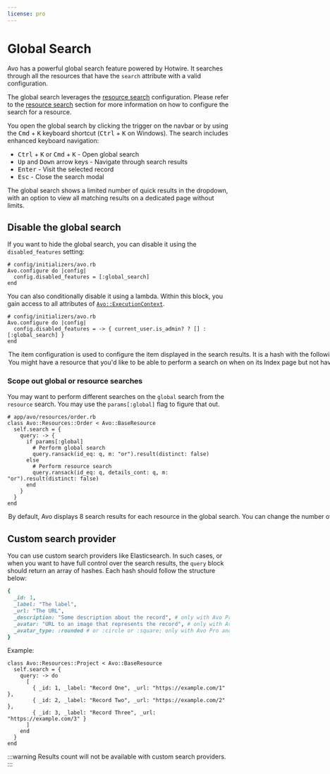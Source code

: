 ```yaml
---
license: pro
---
```


# Global Search

Avo has a powerful global search feature powered by Hotwire. It searches through all the resources that have the `search` attribute with a valid configuration.

The global search leverages the [resource search](./resource-search) configuration. Please refer to the [resource search](./resource-search) section for more information on how to configure the search for a resource.

You open the global search by clicking the trigger on the navbar or by using the <kbd>Cmd</kbd> + <kbd>K</kbd> keyboard shortcut (<kbd>Ctrl</kbd> + <kbd>K</kbd> on Windows). The search includes enhanced keyboard navigation:

- <kbd>Ctrl</kbd> + <kbd>K</kbd> or <kbd>Cmd</kbd> + <kbd>K</kbd> - Open global search
- <kbd>Up</kbd> and <kbd>Down</kbd> arrow keys - Navigate through search results
- <kbd>Enter</kbd> - Visit the selected record
- <kbd>Esc</kbd> - Close the search modal

The global search shows a limited number of quick results in the dropdown, with an option to view all matching results on a dedicated page without limits.

## Disable the global search

If you want to hide the global search, you can disable it using the `disabled_features` setting:

```ruby{3}
# config/initializers/avo.rb
Avo.configure do |config|
  config.disabled_features = [:global_search]
end
```

You can also conditionally disable it using a lambda. Within this block, you gain access to all attributes of [`Avo::ExecutionContext`](./../execution-context).

```ruby{3}
# config/initializers/avo.rb
Avo.configure do |config|
  config.disabled_features = -> { current_user.is_admin? ? [] : [:global_search] }
end
```

<Option name="`item`">

The `item` configuration is used to configure the item displayed in the search results. It is a hash with the following options:

| Option | Description | Default | Possible Values |
|--------|-------------|---------|-----------------|
| `title` | The title of the search result | [Resource title](./../resources.html#self_title) | Any string |
| `description` | The description of the search result | `nil` | Any string |
| `image_url` | The URL of the image to display in the search result | `nil` | Any valid URL |
| `image_format` | The format of the image to display in the search result | `:square` | `:square`, `:rounded`, `:circle` |
| `path` | The path to redirect to when clicking the search result | Record's show page | Any valid path |

### Example with all configurations

```ruby{5-13}
# app/avo/resources/post.rb
class Avo::Resources::Post < Avo::BaseResource
  self.search = {
    query: -> { query.ransack(name_cont: q, body_cont: q, m: "or").result(distinct: false) },
    item: -> do
      {
        title: "[#{record.id}] #{record.name}",
        description: record.truncated_body,
        image_url: main_app.url_for(record.cover_photo),
        image_format: :rounded,
        path: avo.resources_post_path(record, custom: "search")
      }
    end
  }
end
```

</Option>

<Option name="`hide_on_global`">

You might have a resource that you'd like to be able to perform a search on when on its `Index` page but not have it present in the global search. You can hide it using `hide_on_global: true`.

```ruby{9}
class Avo::Resources::TeamMembership < Avo::BaseResource
  self.search = {
    query: -> { query.ransack(id_eq: q, m: "or").result(distinct: false) },
    item: -> do
      {
        description: record.level,
      }
    end,
    hide_on_global: true
  }
end
```
</Option>


### Scope out global or resource searches

You may want to perform different searches on the `global` search from the `resource` search. You may use the `params[:global]` flag to figure that out.

```ruby{5-11}
# app/avo/resources/order.rb
class Avo::Resources::Order < Avo::BaseResource
  self.search = {
    query: -> {
      if params[:global]
        # Perform global search
        query.ransack(id_eq: q, m: "or").result(distinct: false)
      else
        # Perform resource search
        query.ransack(id_eq: q, details_cont: q, m: "or").result(distinct: false)
      end
    }
  }
end
```

<Option name="`results_count`">

By default, Avo displays 8 search results for each resource in the global search. You can change the number of results displayed by configuring the `search_results_count` option:

```ruby{3}
# config/initializers/avo.rb
Avo.configure do |config|
  config.search_results_count = 16
end
```

You can also change the number of results displayed on individual resources:

```ruby{4}
# app/avo/resources/user.rb
class Avo::Resources::User < Avo::BaseResource
  self.search = {
    results_count: 5
    query: -> {
      # ...
    },
  }
end
```

You can also assign a lambda to dynamically set the value. Inside that block you have access to all attributes of the [`Avo::ExecutionContext`](./../execution-context).

```ruby{3}
class Avo::Resources::User < Avo::BaseResource
  self.search = {
    results_count: -> { user.admin? ? 30 : 10 }
  }
end
```

If you configure `results_count` by specifying it in the resource file then that number takes precedence over the global [`search_results_count`](#search_results_count) for that resource.

</Option>

## Custom search provider

You can use custom search providers like Elasticsearch.
In such cases, or when you want to have full control over the search results, the `query` block should return an array of hashes. Each hash should follow the structure below:

```ruby
{
  _id: 1,
  _label: "The label",
  _url: "The URL",
  _description: "Some description about the record", # only with Avo Pro and above
  _avatar: "URL to an image that represents the record", # only with Avo Pro and above
  _avatar_type: :rounded # or :circle or :square; only with Avo Pro and above
}
```

Example:

```ruby{2-10}
class Avo::Resources::Project < Avo::BaseResource
  self.search = {
    query: -> do
      [
        { _id: 1, _label: "Record One", _url: "https://example.com/1" },
        { _id: 2, _label: "Record Two", _url: "https://example.com/2" },
        { _id: 3, _label: "Record Three", _url: "https://example.com/3" }
      ]
    end
  }
end
```

:::warning
Results count will not be available with custom search providers.
:::
